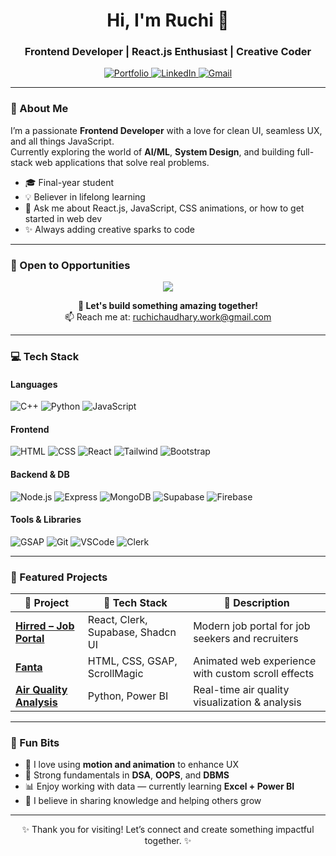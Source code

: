 <h1 align="center">Hi, I'm Ruchi 👋</h1>
<h3 align="center">Frontend Developer | React.js Enthusiast | Creative Coder</h3>

<p align="center">
  <a href="https://pro-hire.vercel.app/" target="_blank">
    <img alt="Portfolio" src="https://img.shields.io/badge/Portfolio-View_My_Work-ff69b4?style=for-the-badge&logo=firefox&logoColor=white" />
  </a>
  <a href="https://www.linkedin.com/in/ruchi-302a5a21b/" target="_blank">
    <img alt="LinkedIn" src="https://img.shields.io/badge/LinkedIn-Connect-blue?style=for-the-badge&logo=linkedin&logoColor=white" />
  </a>
  <a href="mailto:ruchichaudhary.work@gmail.com">
    <img alt="Gmail" src="https://img.shields.io/badge/Email-Contact_Me-D14836?style=for-the-badge&logo=gmail&logoColor=white" />
  </a>
</p>

---

### 🌟 About Me

I’m a passionate **Frontend Developer** with a love for clean UI, seamless UX, and all things JavaScript.  
Currently exploring the world of **AI/ML**, **System Design**, and building full-stack web applications that solve real problems.

- 🎓 Final-year student  
- 💡 Believer in lifelong learning  
- 💬 Ask me about React.js, JavaScript, CSS animations, or how to get started in web dev  
- ✨ Always adding creative sparks to code

---

### 💼 Open to Opportunities

<p align="center">
  <img src="https://readme-typing-svg.herokuapp.com?font=Fira+Code&pause=1000&center=true&vCenter=true&width=450&lines=🚀+Actively+Seeking+Frontend+Roles!;🌱+Available+for+Internships+and+Freelance+Projects" />
</p>

<p align="center">
  <b>👋 Let's build something amazing together!</b><br>
  📫 Reach me at: <a href="mailto:ruchichaudhary.work@gmail.com">ruchichaudhary.work@gmail.com</a>
</p>

---

### 💻 Tech Stack

#### Languages
![C++](https://img.shields.io/badge/C++-00599C?style=flat&logo=cplusplus&logoColor=white)
![Python](https://img.shields.io/badge/Python-3776AB?style=flat&logo=python&logoColor=white)
![JavaScript](https://img.shields.io/badge/JavaScript-F7DF1E?style=flat&logo=javascript&logoColor=black)

#### Frontend
![HTML](https://img.shields.io/badge/HTML5-E34F26?style=flat&logo=html5&logoColor=white)
![CSS](https://img.shields.io/badge/CSS3-1572B6?style=flat&logo=css3&logoColor=white)
![React](https://img.shields.io/badge/React-20232A?style=flat&logo=react&logoColor=61DAFB)
![Tailwind](https://img.shields.io/badge/Tailwind_CSS-38B2AC?style=flat&logo=tailwind-css&logoColor=white)
![Bootstrap](https://img.shields.io/badge/Bootstrap-563D7C?style=flat&logo=bootstrap&logoColor=white)

#### Backend & DB
![Node.js](https://img.shields.io/badge/Node.js-339933?style=flat&logo=nodedotjs&logoColor=white)
![Express](https://img.shields.io/badge/Express.js-000000?style=flat&logo=express&logoColor=white)
![MongoDB](https://img.shields.io/badge/MongoDB-4EA94B?style=flat&logo=mongodb&logoColor=white)
![Supabase](https://img.shields.io/badge/Supabase-3ECF8E?style=flat&logo=supabase&logoColor=white)
![Firebase](https://img.shields.io/badge/Firebase-FFCA28?style=flat&logo=firebase&logoColor=black)

#### Tools & Libraries
![GSAP](https://img.shields.io/badge/GSAP-88CE02?style=flat&logo=greensock&logoColor=white)
![Git](https://img.shields.io/badge/Git-F05032?style=flat&logo=git&logoColor=white)
![VSCode](https://img.shields.io/badge/VS_Code-007ACC?style=flat&logo=visual-studio-code&logoColor=white)
![Clerk](https://img.shields.io/badge/Clerk-3E2B8F?style=flat&logo=clerk&logoColor=white)

---

### 🚀 Featured Projects

| 🧩 Project | 🔧 Tech Stack | 🌟 Description |
|-----------|----------------|----------------|
| [**Hirred – Job Portal**](https://pro-hire.vercel.app/) | React, Clerk, Supabase, Shadcn UI | Modern job portal for job seekers and recruiters |
| [**Fanta**](https://fantaweb.netlify.app/) | HTML, CSS, GSAP, ScrollMagic | Animated web experience with custom scroll effects |
| [**Air Quality Analysis**](https://github.com/Ruchi2002/Air-Quality-Analysis) | Python, Power BI | Real-time air quality visualization & analysis |

---

### 🌱 Fun Bits

- 🎨 I love using **motion and animation** to enhance UX
- 🧠 Strong fundamentals in **DSA**, **OOPS**, and **DBMS**
- 📊 Enjoy working with data — currently learning **Excel + Power BI**
- 📌 I believe in sharing knowledge and helping others grow

---

<div align="center">
  ✨ Thank you for visiting! Let’s connect and create something impactful together. ✨  
</div>
